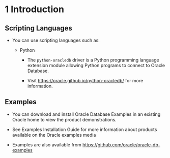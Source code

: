 # 1 Introduction

## Scripting Languages

- You can use scripting languages such as:

    - Python

        - The `python-oracledb` driver is a Python programming language extension module allowing Python programs to connect to Oracle Database.

        - Visit https://oracle.github.io/python-oracledb/ for more information.

## Examples

- You can download and install Oracle Database Examples in an existing Oracle home to view the product demonstrations.

- See Examples Installation Guide for more information about products available on the Oracle examples media

- Examples are also available from https://github.com/oracle/oracle-db-examples
